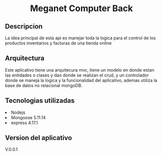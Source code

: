 <h1 align="center"> Meganet Computer Back </h1>

<h2 align="left"> Descripcion</h2>
<p>
La idea principal de esta api es manejar toda la logica para el control de los productos inventarios y facturas de una tienda online
</p>
<h2 align="left"> Arquitectura</h2>
<p>
Este aplicativo tiene una arquitecura mvc, tiene un modelo en donde estan las entidades o clases y dao  donde se realizan  el crud, y un controlador donde se maneja la logica y la funcionalidad del aplicativo, ademas utiliza la  base de datos no relacional mongoDB.
</p>
<h2 align="left"> Tecnologias utilizadas</h2>
<p>
    <li>Nodejs</li>
    <li>Mongoose 5.11.14 </li>
    <li>express 4.17.1</li>
</p>
<h2 align="left"> Version del aplicativo</h2>
<p> V.0.0.1</p>